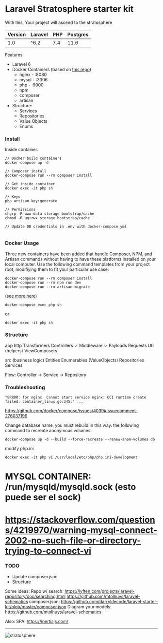 # Laravel Stratosphere starter kit

With this, Your project will ascend to the stratosphere

| Version | Laravel | PHP | Postgres |
| ------------- | ------------- | ------------- |  ------------- |
| 1.0 | ^6.2 | 7.4 | 11.6 |

Features:
- Laravel 6
- Docker Containers (based on [this repo](https://github.com/aschmelyun/docker-compose-laravel))
	- nginx - :8080
	- mysql - :3306
	- php - :9000
	- npm
	- composer
	- artisan
- Structure: 
	- Services
	- Repositories
	- Value Objects
	- Enums

### Install

Inside container.

```
// Docker build containers
docker-compose up -d

// Composer install
docker-compose run --rm composer install

// Get inside container
docker exec -it php sh
```

```
// Keys
php artisan key:generate
```

```
// Permissions
chgrp -R www-data storage bootstrap/cache
chmod -R ug+rwx storage bootstrap/cache
```

```
// Update DB credentials in .env with docker-compose.yml
```

```
```

### Docker Usage

Three new containers have been added that handle Composer, NPM, and Artisan commands without having to have these platforms installed on your local computer. Use the following command templates from your project root, modifiying them to fit your particular use case:
```
docker-compose run --rm composer install
docker-compose run --rm npm run dev
docker-compose run --rm artisan migrate
```
([see more here](https://github.com/aschmelyun/docker-compose-laravel))

```
docker-compose exec php sh
```
or
```
docker exec -it php sh
```

### Structure

app
	http
		Transformers
		Controllers ✓
		Middleware ✓
		Payloads
		Requests
		Util (helpers)
		ViewComposers

src (business logic)
	Entities
	Enumerables (ValueObjects)
	Repositories
	Services

Flow:
Controller -> Service -> Repository

### Troubleshooting

```
"ERROR: for nginx  Cannot start service nginx: OCI runtime create failed: container_linux.go:345:" ...
```

https://github.com/docker/compose/issues/4039#issuecomment-276037199

Change database name, you must rebuild in this way. the following command to recreate anonymous volumes:
```
docker-compose up -d --build --force-recreate --renew-anon-volumes db
```

modify php.ini
```
docker exec -it php vi /usr/local/etc/php/php.ini-development
```
# MYSQL CONTAINER: /run/mysqld/mysqld.sock (esto puede ser el sock)
# https://stackoverflow.com/questions/4219970/warning-mysql-connect-2002-no-such-file-or-directory-trying-to-connect-vi

### TODO

- Update composer.json
- Structure

Some ideas:
Repo w/ search: https://lyften.com/projects/laravel-repository/doc/searching.html
https://github.com/mtolhuys/laravel-schematics
composer.json: https://github.com/darryldecode/laravel-starter-kit/blob/master/composer.json
Diagram your models: https://github.com/mtolhuys/laravel-schematics

Also:
SPA: https://inertiajs.com/


---
![stratosphere](https://i.ytimg.com/vi/2Z7x4FOSfBk/hqdefault.jpg)

